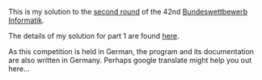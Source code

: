 This is my solution to the [second round](https://bwinf.de/bundeswettbewerb/42/2/) of the 42nd [Bundeswettbewerb Informatik](https://bwinf.de/bundeswettbewerb/).

The details of my solution for part 1 are found [here](aufgabe1/).

As this competition is held in German, the program and its documentation are also written in Germany. Perhaps google translate might help you out here...
